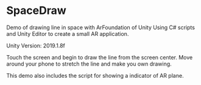 # SpaceDraw
Demo of drawing line in space with ArFoundation of Unity
Using C# scripts and Unity Editor to create a small AR application.

Unity Version: 2019.1.8f

Touch the screen and begin to draw the line from the screen center. Move around your phone to stretch the line and make you own drawing.

This demo also includes the script for showing a indicator of AR plane.
